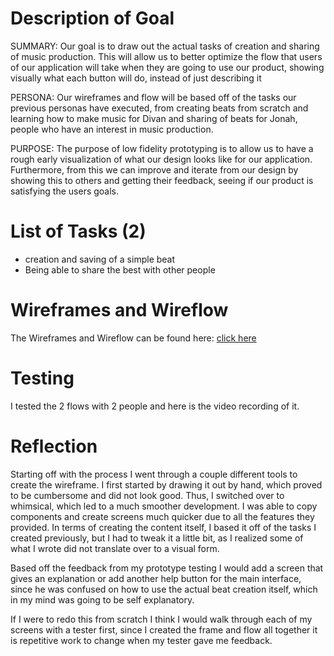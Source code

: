 # Description of Goal

SUMMARY: Our goal is to draw out the actual tasks of creation and sharing of music production. This will allow us to better optimize the flow that users of our application will take when they are going to use our product, showing visually what each button will do, instead of just describing it

PERSONA: Our wireframes and flow will be based off of the tasks our previous personas have executed, from creating beats from scratch and learning how to make music for Divan and sharing of beats for Jonah, people who have an interest in music production.

PURPOSE: The purpose of low fidelity prototyping is to allow us to have a rough early visualization of what our design looks like for our application. Furthermore, from this we can improve and iterate from our design by showing this to others and getting their feedback, seeing if our product is satisfying the users goals.

# List of Tasks (2)

- creation and saving of a simple beat
- Being able to share the best with other people

# Wireframes and Wireflow

The Wireframes and Wireflow can be found here: [click here](https://docs.google.com/presentation/d/1pgod3UcIANDXpYFDSv5ntm2NoCQmVhtms6Leiyhg7ts/edit?usp=sharing)

# Testing

I tested the 2 flows with 2 people and here is the video recording of it.

# Reflection

Starting off with the process I went through a couple different tools to create the wireframe. I first started by drawing it out by hand, which proved to be cumbersome and did not look good. Thus, I switched over to whimsical, which led to a much smoother development. I was able to copy components and create screens much quicker due to all the features they provided. In terms of creating the content itself, I based it off of the tasks I created previously, but I had to tweak it a little bit, as I realized some of what I wrote did not translate over to a visual form.

Based off the feedback from my prototype testing I would add a screen that gives an explanation or add another help button for the main interface, since he was confused on how to use the actual beat creation itself, which in my mind was going to be self explanatory.

If I were to redo this from scratch I think I would walk through each of my screens with a tester first, since I created the frame and flow all together it is repetitive work to change when my tester gave me feedback.
